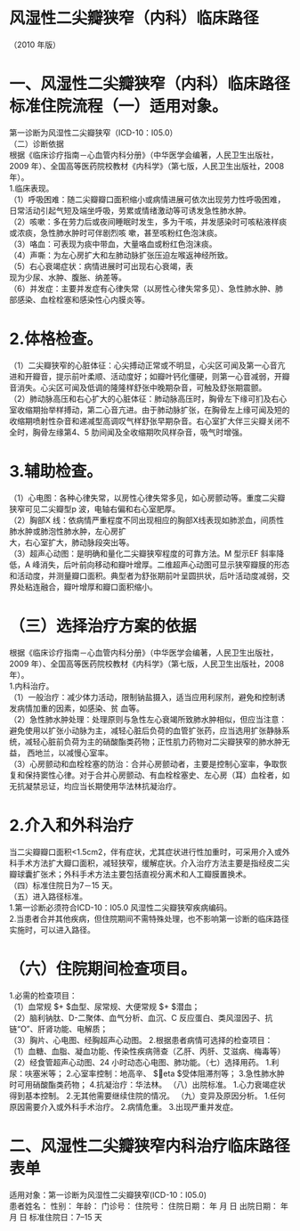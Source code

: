# 风湿性二尖瓣狭窄（内科）临床路径  
（2010 年版）  
# 一、风湿性二尖瓣狭窄（内科）临床路径标准住院流程（一）适用对象。  
第一诊断为风湿性二尖瓣狭窄（ICD-10：I05.0）  
（二）诊断依据  
根据《临床诊疗指南－心血管内科分册》（中华医学会编著，人民卫生出版社，2009 年）、全国高等医药院校教材《内科学》（第七版，人民卫生出版社，2008 年）。  
1.临床表现。  
（1）呼吸困难：随二尖瓣瓣口面积缩小或病情进展可依次出现劳力性呼吸困难，日常活动引起气短及端坐呼吸，劳累或情绪激动等可诱发急性肺水肿。  
（2）咳嗽：多在劳力后或夜间睡眠时发生，多为干咳，并发感染时可咳粘液样痰或浓痰，急性肺水肿时可伴剧烈咳 嗽，甚至咳粉红色泡沫痰。  
（3）咯血：可表现为痰中带血，大量咯血或粉红色泡沫痰。  
（4）声嘶：为左心房扩大和左肺动脉扩张压迫左喉返神经所致。  
（5）右心衰竭症状：病情进展时可出现右心衰竭，表  
现为少尿、水肿、腹胀、纳差等。  
（6）并发症：主要并发症有心律失常（以房性心律失常多见）、急性肺水肿、肺部感染、血栓栓塞和感染性心内膜炎等。  
# 2.体格检查。  
（1）二尖瓣狭窄的心脏体征：心尖搏动正常或不明显，心尖区可闻及第一心音亢进和开瓣音，提示前叶柔顺、活动度好；如瓣叶钙化僵硬，则第一心音减弱，开瓣音消失。心尖区可闻及低调的隆隆样舒张中晚期杂音，可触及舒张期震颤。  
（2）肺动脉高压和右心扩大的心脏体征：肺动脉高压时，胸骨左下缘可扪及右心室收缩期抬举样搏动，第二心音亢进。由于肺动脉扩张，在胸骨左上缘可闻及短的收缩期喷射性杂音和递减型高调叹气样舒张早期杂音。右心室扩大伴三尖瓣关闭不全时，胸骨左缘第4、5 肋间闻及全收缩期吹风样杂音，吸气时增强。  
# 3.辅助检查。  
（1）心电图：各种心律失常，以房性心律失常多见，如心房颤动等。重度二尖瓣狭窄可见二尖瓣型p 波，电轴右偏和右心室肥厚。  
（2）胸部X 线：依病情严重程度不同出现相应的胸部X线表现如肺淤血，间质性肺水肿或肺泡性肺水肿，左心房扩  
大，右心室扩大，肺动脉段突出等。  
（3）超声心动图：是明确和量化二尖瓣狭窄程度的可靠方法。M 型示EF 斜率降低，A 峰消失，后叶前向移动和瓣叶增厚。二维超声心动图可显示狭窄瓣膜的形态和活动度，并测量瓣口面积。典型者为舒张期前叶呈圆拱状，后叶活动度减弱，交界处粘连融合，瓣叶增厚和瓣口面积缩小。  
# （三）选择治疗方案的依据  
根据《临床诊疗指南－心血管内科分册》（中华医学会编著，人民卫生出版社，2009 年）、全国高等医药院校教材《内科学》（第七版，人民卫生出版社，2008 年）。  
1.内科治疗。  
（1）一般治疗：减少体力活动，限制钠盐摄入，适当应用利尿剂，避免和控制诱发病情加重的因素，如感染、贫 血等。  
（2）急性肺水肿处理：处理原则与急性左心衰竭所致肺水肿相似，但应当注意：避免使用以扩张小动脉为主，减轻心脏后负荷的血管扩张药，应当选用扩张静脉系统，减轻心脏前负荷为主的硝酸酯类药物；正性肌力药物对二尖瓣狭窄的肺水肿无益， 西地兰，以减慢心室率。  
（3）心房颤动和血栓栓塞的防治：合并心房颤动者，主要是控制心室率，争取恢复和保持窦性心律。对于合并心房颤动、有血栓栓塞史、左心房（耳）血栓者，如无抗凝禁忌证，均应当长期使用华法林抗凝治疗。  
# 2.介入和外科治疗  
当二尖瓣瓣口面积<1.5cm2，伴有症状，尤其症状进行性加重时，可采用介入或外科手术方法扩大瓣口面积，减轻狭窄，缓解症状。介入治疗方法主要是指经皮二尖瓣球囊扩张术；外科手术方法主要包括直视分离术和人工瓣膜置换术。  
（四）标准住院日为7－15 天。  
（五）进入路径标准。  
1.第一诊断必须符合ICD-10：I05.0 风湿性二尖瓣狭窄疾病编码。  
2.当患者合并其他疾病，但住院期间不需特殊处理，也不影响第一诊断的临床路径实施时，可以进入路径。  
# （六）住院期间检查项目。  
1.必需的检查项目：  
（1）血常规 $+ $血型、尿常规、大便常规 $+ $潜血；  
（2）脑利钠肽、D-二聚体、血气分析、血沉、C 反应蛋白、类风湿因子、抗链“O”、肝肾功能、电解质；  
（3）胸片、心电图、经胸超声心动图。 2.根据患者病情可选择的检查项目：  
（1）血糖、血脂、凝血功能、传染性疾病筛查（乙肝、丙肝、艾滋病、梅毒等）  
（2）经食管超声心动图、24 小时动态心电图、肺功能。（七）选择用药。 1.利尿：呋塞米等； 2.心室率控制：地高辛、 $eta $受体阻滞剂等； 3.急性肺水肿时可用硝酸酯类药物； 4.抗凝治疗：华法林。 （八）出院标准。 1.心力衰竭症状得到基本控制。 2.无其他需要继续住院的情况。 （九）变异及原因分析。 1.任何原因需要介入或外科手术治疗。 2.病情危重。  3.出现严重并发症。  
# 二、风湿性二尖瓣狭窄内科治疗临床路径表单  
适用对象：第一诊断为风湿性二尖瓣狭窄(ICD-10：I05.0)  
患者姓名：             性别：    年龄：      门诊号：         住院号：         住院日期：     年   月   日  出院日期：     年   月   日    标准住院日：7–15 天  
